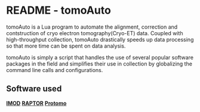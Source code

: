 # README - tomoAuto 
tomoAuto is a Lua program to automate the alignment, correction and
contstruction of cryo electron tomography(Cryo-ET) data. Coupled with
high-throughput collection, tomoAuto drastically speeds up data processing so
that more time can be spent on data analysis.

tomoAuto is simply a script that handles the use of several popular software
packages in the field and simplifies their use in collection by globalizing the
command line calls and configurations.

## Software used
**[IMOD](http://bio3d.colorado.edu/imod/)**
**[RAPTOR](http://fernandoamat.com/index.php?option=com_content&view=article&id=49:raptor&catid=38:bioimaging&Itemid=56)**
**[Protomo](http://www.electrontomography.org/)**
